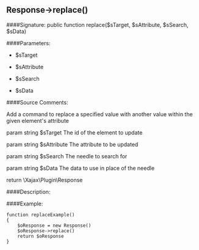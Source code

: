 ## Response->replace()

####Signature: public function replace($sTarget, $sAttribute, $sSearch, $sData)

####Parameters:

* $sTarget

* $sAttribute

* $sSearch

* $sData




####Source Comments:

Add a command to replace a specified value with another value within the given element's attribute



param string		$sTarget			The id of the element to update

param string		$sAttribute			The attribute to be updated

param string		$sSearch			The needle to search for

param string		$sData				The data to use in place of the needle



return \Xajax\Plugin\Response



####Description:


####Example:
```
function replaceExample()
{
    $oResponse = new Response()
    $oResponse->replace()
    return $oResponse
}
```